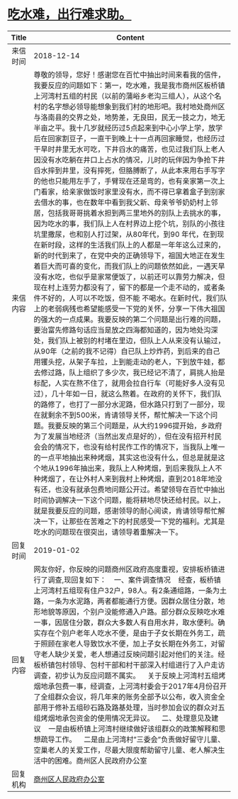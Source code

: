 # [吃水难，出行难求助。](http://www.shangluo.gov.cn/zmhd/ldxxxx.jsp?urltype=leadermail.LeaderMailContentUrl&wbtreeid=1112&leadermailid=5073)

| Title |                                                                                                                                                                                                                                                                                                                                                                                                                                                                                                                                                                                                              Content                                                                                                                                                                                                                                                                                                                                                                                                                                                                                                                                                                                                               |
|:-----:|------------------------------------------------------------------------------------------------------------------------------------------------------------------------------------------------------------------------------------------------------------------------------------------------------------------------------------------------------------------------------------------------------------------------------------------------------------------------------------------------------------------------------------------------------------------------------------------------------------------------------------------------------------------------------------------------------------------------------------------------------------------------------------------------------------------------------------------------------------------------------------------------------------------------------------------------------------------------------------------------------------------------------------------------------------------------------------------------------------------------------------------------------------------------------------------------------------------------------------|
| 来信时间  | 2018-12-14                                                                                                                                                                                                                                                                                                                                                                                                                                                                                                                                                                                                                                                                                                                                                                                                                                                                                                                                                                                                                                                                                                                                                                                                                         |
| 来信内容  | 尊敬的领导，您好！感谢您在百忙中抽出时间来看我的信件，我要反应的问题如下：第一，吃水难，我是我市商州区板桥镇上河湾村五组的村民（以前的蒲峪乡老沟三组人），从这个名村的名字想必领导能想象到我们村的地形吧。我村地处商州区与洛南县的交界之处，地势差，无良田，民无一技之力，地无半亩之平。我十几岁就经历过5点起来到中心小学上学，放学后在回家割豆子，一直干到晚上十一点再回家睡觉，也经历过干旱时井里无水可吃，下井舀水的痛苦，也见过我们队上老人因没有水吃躺在井口上占水的情况，儿时的玩伴因为争抢下井舀水摔到井里，没有摔死，但胳膊断了，从此本来用右手写字的他也只能用左手了，手臂现在还是弯的，也有亲家第一次上门看家，给亲家做饭时家里没有水，而不得已拿着盒子到别家去借水的事，也在数年中看到我父新、母亲爷爷奶奶村上邻居，包括我哥哥挑着水担到两三里地外的别队上去挑水的事，因为吃水的事，我们队上人在村界边上挖个坑，别队的小孩往坑里撒尿，也和别人打过架，从80年代，到90 年代，在到现在新时段，这样的生活我们队上的人都是一年年这么过来的，新的时代到来了，在党中央的正确领导下，祖国大地正在发生着巨大而可喜的变化，而我们队上的问题依然如此，一遇天旱没有水吃，也似乎是家常便饭了，以前还可以靠劳力解决，但现在村上连劳力都没有了，留下的都是一个走不动的，或者条件不好的，人可以不吃饭，但不能 不喝水。在新时代，我们队上的老弱病残也希望能感受一下党的关怀，分享一下伟大祖国的强大的一点成果。我要反映的第二个问题是出行难的问题，要治富先修路句话应当是放之四海都知道的，因为地处沟深处，我们队上被别的村堵在里边，但队上人从来没有认输过，从90年（之前的我不记得）自已队上炒炸药，到后来的自己用䦆头挖，从架子车拉，上到能走动的老人，下到放牛娃，都去修过路，队上组织了多少次，我已经记不清了，肩挑人抬是标配，人实在熬不住了，就用会拉自行车（可能好多人没有见过），几十年如一日，就这么熬着。在政府的关怀下，我们队的路修了，也打了一部分水泥路，但水路只打到了一部分，现在就剩余不到500米，肯请领导关怀，帮忙解决一下这个问题。我要反映的第三个问题是，从大约1996提开始，乡政府为了发展当地经济（当然出发点是好的），但在没有招开村民会会的情况下，也没有给村民作工作的情况下，当我队上唯一的一点平地抽出来种烤烟，其实这也没有什么，但总是就是这个地从1996年抽出来，我队上人种烤烟，到后来我队上人不种烤烟了，在让外村人来到我村上种烤烟，直到2018年地没有还，也没有就承包费地问题公开过。希望领导在百忙中抽出时间协调解决一下这个问题，能将耕地尽快还给村民。以上，就是我要反应的问题，感谢领导的耐心阅读，肯请领导帮忙解决一下，让那些在苦难之下的村民感受一下党的福利。尤其是吃水的问题现在很突出，请领导着重解决一下。 |
| 回复时间  | 2019-01-02                                                                                                                                                                                                                                                                                                                                                                                                                                                                                                                                                                                                                                                                                                                                                                                                                                                                                                                                                                                                                                                                                                                                                                                                                         |
| 回复内容  | 网友你好，你反映的问题商州区政府高度重视，安排板桥镇进行了调查,现回复如下：    一、案件调查情况    经查，板桥镇上河湾村五组现有住户32户，98人。有2条通组路，一条为土路，一条为水泥路，两者都能通行方便。因群众居住分散，地形地貌等原因，个别户没能修通入户路。部分群众反眏吃水难一事，因居住分散，群众大多数人有自用水井，取水便利。确实存在个别户老年人吃水不便，是由于子女长期在外务工，疏于照顾在家老人导致饮水不便，加上子女长期在外务工，对留守老人缺少关爱，老人想通过反映问题引起对他们的关注。经板桥镇包村领导、包村干部和村干部深入村组进行了入户走访调查，初步认为反应问题不属实。    关于反映上河湾村五组烤烟地承包费一事，经调查，上河湾村委会于2017年4月份召开了全组群众会议，将几年来的账务全部予以公布，收入资金全部用于修补五组砂石路及路基处理，当时参加会议的群众对五组烤烟地承包资金的使用情况无异议。    二、处理意见及建议    一是由板桥镇上河湾村继续做好该组群众的政策解释和思想疏导工作。    二是由上河湾村”三委会”负责做好留守儿童、空巢老人的关爱工作，尽最大限度帮助留守儿童、老人解决生活中的困难。商州区人民政府办公室                                                                                                                                                                                                                                                                                                                                                                                                                                                                                                                                                                                                                                                                                       |
| 回复机构  | [商州区人民政府办公室](../../category/agencies/商州区人民政府办公室.md)                                                                                                                                                                                                                                                                                                                                                                                                                                                                                                                                                                                                                                                                                                                                                                                                                                                                                                                                                                                                                                                                                                                                                                                |
